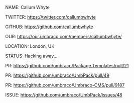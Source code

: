 NAME: Callum Whyte

TWITTER: https://twitter.com/callumbwhyte

GITHUB: https://github.com/callumbwhyte

OUR: https://our.umbraco.com/members/callumbwhyte/

LOCATION: London, UK

STATUS: Hacking away...

PR: https://github.com/umbraco/Package.Templates/pull/21

PR: https://github.com/umbraco/UmbPack/pull/49

PR: https://github.com/umbraco/Umbraco-CMS/pull/9187

ISSUE: https://github.com/umbraco/UmbPack/issues/48
